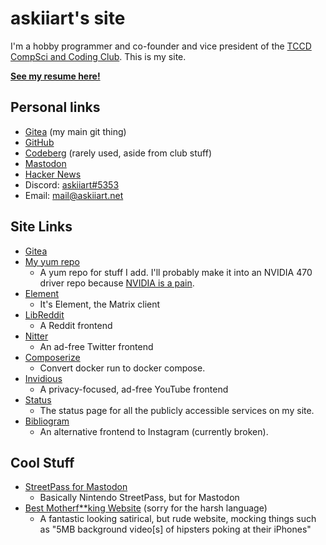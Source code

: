 # askiiart's site

I'm a hobby programmer and co-founder and vice president of the [TCCD CompSci and Coding Club](https://codeberg.org/TCCD-CompSci-and-Coding-Club/). This is my site.

**[See my resume here!](/resume.html)**

## Personal links

- <a rel="me" href="https://git.askiiart.net/askiiart">Gitea</a> (my main git thing)
- <a rel="me" href="https://github.com/askiiart">GitHub</a>
- <a rel="me" href="https://codeberg.org/askiiart">Codeberg</a> (rarely used, aside from club stuff)
- <a rel="me" href="https://infosec.exchange/@askiiart">Mastodon</a>
- [Hacker News](https://news.ycombinator.com/user?id=askiiart)
- Discord: [askiiart#5353](https://discord.com/users/552658564368302092)
- Email: <a rel="me" href="mailto:mail@askiiart.net">mail@askiiart.net</a>

## Site Links

- [Gitea](https://git.askiiart.net/)
- [My yum repo](https://askiiart.net/repos/)
  - A yum repo for stuff I add. I'll probably make it into an NVIDIA 470 driver repo because [NVIDIA is a pain](https://www.youtube.com/watch?v=IVpOyKCNZYw).
- [Element](https://element.askiiart.net/)
  - It's Element, the Matrix client
- [LibReddit](https://libreddit.askiiart.net/)
  - A Reddit frontend
- [Nitter](https://nitter.askiiart.net/)
  - An ad-free Twitter frontend
- [Composerize](https://composerize.askiiart.net/)
  - Convert docker run to docker compose.
- [Invidious](https://invidious.askiiart.net/)
  - A privacy-focused, ad-free YouTube frontend
- [Status](https://status.askiiart.net/)
  - The status page for all the publicly accessible services on my site.
- [Bibliogram](https://bibliogram.askiiart.net/applysettings/3bb4944d6d346268ae9bd84f42bc9a51)
  - An alternative frontend to Instagram (currently broken).

## Cool Stuff

- [StreetPass for Mastodon](https://streetpass.social/)
  - Basically Nintendo StreetPass, but for Mastodon
- [Best Motherf**king Website](https://bestmotherfucking.website/) (sorry for the harsh language)
  - A fantastic looking satirical, but rude website, mocking things such as "5MB background video\[s\] of hipsters poking at their iPhones"
